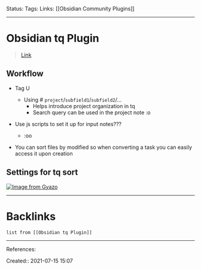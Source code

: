 Status: 
Tags: 
Links: [[Obsidian Community Plugins]]
___
# Obsidian tq Plugin
> [Link](https://github.com/tgrosinger/tq-obsidian)
## Workflow
- Tag U
	- Using # `project`/`subfield1`/`subfield2`/...
		- Helps introduce project organization in tq
		- Search query can be used in the project note :o

- Use js scripts to set it up for input notes???
	- :oo
- You can sort files by modified so when converting a task you can easily access it upon creation
## Settings for tq sort
[![Image from Gyazo](https://i.gyazo.com/d3739f9a3098c844e531ae65e49513c1.png)](https://gyazo.com/d3739f9a3098c844e531ae65e49513c1)
___
# Backlinks
```dataview
list from [[Obsidian tq Plugin]]
```
___
References: 

Created:: 2021-07-15 15:07
